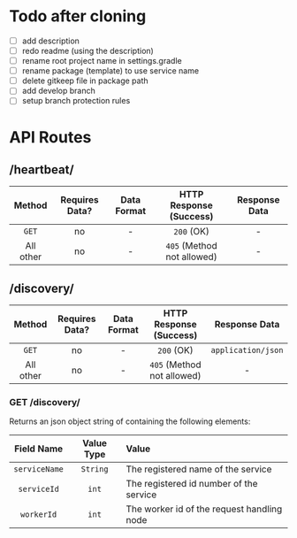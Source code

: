 # Todo after cloning
- [ ] add description
- [ ] redo readme (using the description)
- [ ] rename root project name in settings.gradle
- [ ] rename package (template) to use service name
- [ ] delete gitkeep file in package path
- [ ] add develop branch
- [ ] setup branch protection rules

# API Routes

## /heartbeat/

|  Method   | Requires Data? | Data Format |  HTTP Response (Success)   | Response Data |
| :-------: | :------------: | :---------: | :------------------------: | :-----------: |
|   `GET`   |       no       |      -      |         `200` (OK)         |       -       |
| All other |       no       |      -      | `405` (Method not allowed) |       -       |

## /discovery/

|  Method   | Requires Data? | Data Format |  HTTP Response (Success)   |   Response Data    |
| :-------: | :------------: | :---------: | :------------------------: | :----------------: |
|   `GET`   |       no       |      -      |         `200` (OK)         | `application/json` |
| All other |       no       |      -      | `405` (Method not allowed) |         -          |

### GET /discovery/

Returns an json object string of containing the following elements:

|  Field Name   | Value Type | Value                                      |
| :-----------: | :--------: | :----------------------------------------- |
| `serviceName` |  `String`  | The registered name of the service         |
|  `serviceId`  |   `int`    | The registered id number of the service    |
|  `workerId`   |   `int`    | The worker id of the request handling node |